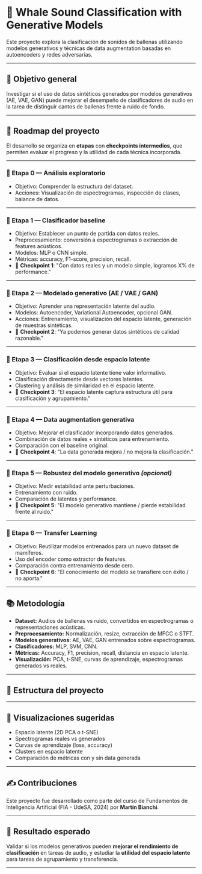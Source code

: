 # 🐋 Whale Sound Classification with Generative Models

Este proyecto explora la clasificación de sonidos de ballenas utilizando modelos generativos y técnicas de data augmentation basadas en autoencoders y redes adversarias.

---

## 🚀 Objetivo general

Investigar si el uso de datos sintéticos generados por modelos generativos (AE, VAE, GAN) puede mejorar el desempeño de clasificadores de audio en la tarea de distinguir cantos de ballenas frente a ruido de fondo.

---

## 🧭 Roadmap del proyecto

El desarrollo se organiza en **etapas** con **checkpoints intermedios**, que permiten evaluar el progreso y la utilidad de cada técnica incorporada.

---

### 🔹 Etapa 0 — Análisis exploratorio
- Objetivo: Comprender la estructura del dataset.
- Acciones: Visualización de espectrogramas, inspección de clases, balance de datos.

---

### 🔹 Etapa 1 — Clasificador baseline
- Objetivo: Establecer un punto de partida con datos reales.
- Preprocesamiento: conversión a espectrogramas o extracción de features acústicos.
- Modelos: MLP o CNN simple.
- Métricas: accuracy, F1-score, precision, recall.
- 📌 **Checkpoint 1**: "Con datos reales y un modelo simple, logramos X% de performance."

---

### 🔹 Etapa 2 — Modelado generativo (AE / VAE / GAN)
- Objetivo: Aprender una representación latente del audio.
- Modelos: Autoencoder, Variational Autoencoder, opcional GAN.
- Acciones: Entrenamiento, visualización del espacio latente, generación de muestras sintéticas.
- 📌 **Checkpoint 2**: "Ya podemos generar datos sintéticos de calidad razonable."

---

### 🔹 Etapa 3 — Clasificación desde espacio latente
- Objetivo: Evaluar si el espacio latente tiene valor informativo.
- Clasificación directamente desde vectores latentes.
- Clustering y análisis de similaridad en el espacio latente.
- 📌 **Checkpoint 3**: "El espacio latente captura estructura útil para clasificación y agrupamiento."

---

### 🔹 Etapa 4 — Data augmentation generativa
- Objetivo: Mejorar el clasificador incorporando datos generados.
- Combinación de datos reales + sintéticos para entrenamiento.
- Comparación con el baseline original.
- 📌 **Checkpoint 4**: "La data generada mejora / no mejora la clasificación."

---

### 🔹 Etapa 5 — Robustez del modelo generativo *(opcional)*
- Objetivo: Medir estabilidad ante perturbaciones.
- Entrenamiento con ruido.
- Comparación de latentes y performance.
- 📌 **Checkpoint 5**: "El modelo generativo mantiene / pierde estabilidad frente al ruido."

---

### 🔹 Etapa 6 — Transfer Learning
- Objetivo: Reutilizar modelos entrenados para un nuevo dataset de mamíferos.
- Uso del encoder como extractor de features.
- Comparación contra entrenamiento desde cero.
- 📌 **Checkpoint 6**: "El conocimiento del modelo se transfiere con éxito / no aporta."

---

## 📚 Metodología

- **Dataset:** Audios de ballenas vs ruido, convertidos en espectrogramas o representaciones acústicas.
- **Preprocesamiento:** Normalización, resize, extracción de MFCC o STFT.
- **Modelos generativos:** AE, VAE, GAN entrenados sobre espectrogramas.
- **Clasificadores:** MLP, SVM, CNN.
- **Métricas:** Accuracy, F1, precision, recall, distancia en espacio latente.
- **Visualización:** PCA, t-SNE, curvas de aprendizaje, espectrogramas generados vs reales.

---

## 📁 Estructura del proyecto


---

## 🎨 Visualizaciones sugeridas

- Espacio latente (2D PCA o t-SNE)
- Spectrogramas reales vs generados
- Curvas de aprendizaje (loss, accuracy)
- Clusters en espacio latente
- Comparación de métricas con y sin data generada

---

## ✍️ Contribuciones

Este proyecto fue desarrollado como parte del curso de Fundamentos de Inteligencia Artificial (FIA - UdeSA, 2024) por **Martín Bianchi**.

---

## 🧪 Resultado esperado

Validar si los modelos generativos pueden **mejorar el rendimiento de clasificación** en tareas de audio, y estudiar la **utilidad del espacio latente** para tareas de agrupamiento y transferencia.

---